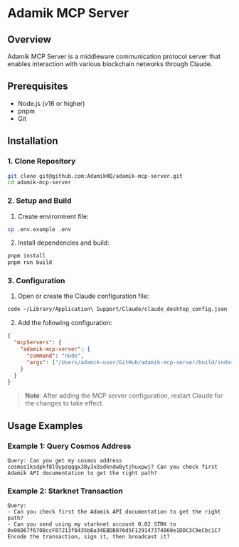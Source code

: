 # Adamik MCP Server

## Overview

Adamik MCP Server is a middleware communication protocol server that enables interaction with various blockchain networks through Claude.

## Prerequisites

- Node.js (v16 or higher)
- pnpm
- Git

## Installation

### 1. Clone Repository

```bash
git clone git@github.com:AdamikHQ/adamik-mcp-server.git
cd adamik-mcp-server
```

### 2. Setup and Build

1. Create environment file:

```bash
cp .env.example .env
```

2. Install dependencies and build:

```bash
pnpm install
pnpm run build
```

### 3. Configuration

1. Open or create the Claude configuration file:

```bash
code ~/Library/Application\ Support/Claude/claude_desktop_config.json
```

2. Add the following configuration:

```json
{
  "mcpServers": {
    "adamik-mcp-server": {
      "command": "node",
      "args": ["/Users/adamik-user/GitHub/adamik-mcp-server/build/index.js"]
    }
  }
}
```

> **Note**: After adding the MCP server configuration, restart Claude for the changes to take effect.

## Usage Examples

### Example 1: Query Cosmos Address

```
Query: Can you get my cosmos address cosmos1ksdpkf8l9ypzqqqx38y3x8sdkndw8ytjhuxpwj? Can you check first Adamik API documentation to get the right path?
```

### Example 2: Starknet Transaction

```
Query:
- Can you check first the Adamik API documentation to get the right path?
- Can you send using my starknet account 0.02 STRK to 0x06D67f670BccF07213f8435bBa34EBDB076d5F129147374860e1DDC3C9eCbc1C? Encode the transaction, sign it, then broadcast it?
```
